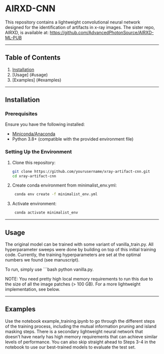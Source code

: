 # AIRXD-CNN

This repository contains a lightweight convolutional neural network designed for the identification of artifacts in x-ray images. The sister repo, AIRXD, is available at: https://github.com/AdvancedPhotonSource/AIRXD-ML-PUB

---

## Table of Contents
1. [Installation](#installation)
2. [Usage] (#usage)
3. [Examples] (#examples)

---

## Installation

### Prerequisites
Ensure you have the following installed:
- [Miniconda/Anaconda](https://docs.conda.io/projects/conda/en/latest/user-guide/install/index.html)
- Python 3.8+ (compatible with the provided environment file)

### Setting Up the Environment
1. Clone this repository:
   ```bash
   git clone https://github.com/yourusername/xray-artifact-cnn.git
   cd xray-artifact-cnn

2. Create conda environment from minimalist_env.yml:
   ```bash
    conda env create -f minimalist_env.yml

3. Activate environment:
   ```bash
    conda activate minimalist_env

---

## Usage

The original model can be trained with some variant of vanilla_train.py. All hyperparameter sweeps were done by building on top of this initial training code.
Currently, the training hyperparameters are set at the optimal numbers we found (see manuscript).

To run, simply use ```bash python vanilla.py.

NOTE: You need pretty high local memory requirements to run this due to the size of all the image patches (> 100 GB). For a more lightweight implementation, see below.

---

## Examples

Use the notebook example_training.ipynb to go through the different steps of the training process, including the mutual information pruning and island masking steps. There is a secondary lightweight neural network that doesn't have nearly has high memory requirements that can achieve similar levels of performance. You can also skip straight ahead to Steps 3-4 in the notebook to use our best-trained models to evaluate the test set.

